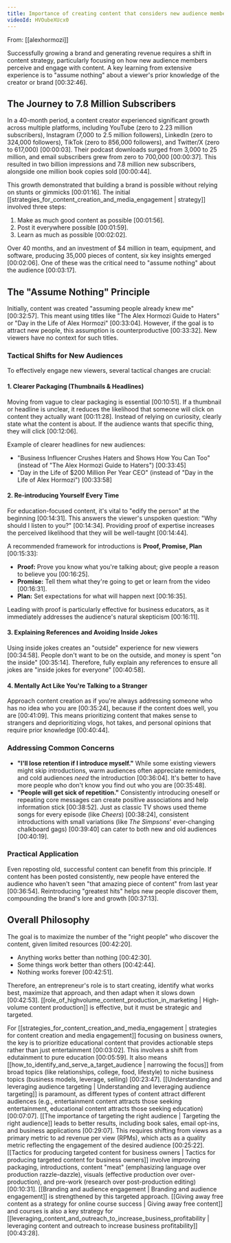 ```yaml
---
title: Importance of creating content that considers new audience members
videoId: HVOubeXUcx0
---
```


From: [[alexhormozi]] <br/> 

Successfully growing a brand and generating revenue requires a shift in content strategy, particularly focusing on how new audience members perceive and engage with content. A key learning from extensive experience is to "assume nothing" about a viewer's prior knowledge of the creator or brand <a class="yt-timestamp" data-t="00:32:46">[00:32:46]</a>.

## The Journey to 7.8 Million Subscribers
In a 40-month period, a content creator experienced significant growth across multiple platforms, including YouTube (zero to 2.23 million subscribers), Instagram (7,000 to 2.5 million followers), LinkedIn (zero to 324,000 followers), TikTok (zero to 856,000 followers), and Twitter/X (zero to 617,000) <a class="yt-timestamp" data-t="00:00:03">[00:00:03]</a>. Their podcast downloads surged from 3,000 to 25 million, and email subscribers grew from zero to 700,000 <a class="yt-timestamp" data-t="00:00:37">[00:00:37]</a>. This resulted in two billion impressions and 7.8 million new subscribers, alongside one million book copies sold <a class="yt-timestamp" data-t="00:00:44">[00:00:44]</a>.

This growth demonstrated that building a brand is possible without relying on stunts or gimmicks <a class="yt-timestamp" data-t="00:01:16">[00:01:16]</a>. The initial [[strategies_for_content_creation_and_media_engagement | strategy]] involved three steps:
1.  Make as much good content as possible <a class="yt-timestamp" data-t="00:01:56">[00:01:56]</a>.
2.  Post it everywhere possible <a class="yt-timestamp" data-t="00:01:59">[00:01:59]</a>.
3.  Learn as much as possible <a class="yt-timestamp" data-t="00:02:02">[00:02:02]</a>.

Over 40 months, and an investment of $4 million in team, equipment, and software, producing 35,000 pieces of content, six key insights emerged <a class="yt-timestamp" data-t="00:02:06">[00:02:06]</a>. One of these was the critical need to "assume nothing" about the audience <a class="yt-timestamp" data-t="00:03:17">[00:03:17]</a>.

## The "Assume Nothing" Principle
Initially, content was created "assuming people already knew me" <a class="yt-timestamp" data-t="00:32:57">[00:32:57]</a>. This meant using titles like "The Alex Hormozi Guide to Haters" or "Day in the Life of Alex Hormozi" <a class="yt-timestamp" data-t="00:33:04">[00:33:04]</a>. However, if the goal is to attract new people, this assumption is counterproductive <a class="yt-timestamp" data-t="00:33:32">[00:33:32]</a>. New viewers have no context for such titles.

### Tactical Shifts for New Audiences
To effectively engage new viewers, several tactical changes are crucial:

#### 1. Clearer Packaging (Thumbnails & Headlines)
Moving from vague to clear packaging is essential <a class="yt-timestamp" data-t="00:10:51">[00:10:51]</a>. If a thumbnail or headline is unclear, it reduces the likelihood that someone will click on content they actually want <a class="yt-timestamp" data-t="00:11:28">[00:11:28]</a>. Instead of relying on curiosity, clearly state what the content is about. If the audience wants that specific thing, they will click <a class="yt-timestamp" data-t="00:12:06">[00:12:06]</a>.

Example of clearer headlines for new audiences:
*   "Business Influencer Crushes Haters and Shows How You Can Too" (instead of "The Alex Hormozi Guide to Haters") <a class="yt-timestamp" data-t="00:33:45">[00:33:45]</a>
*   "Day in the Life of $200 Million Per Year CEO" (instead of "Day in the Life of Alex Hormozi") <a class="yt-timestamp" data-t="00:33:58">[00:33:58]</a>

#### 2. Re-introducing Yourself Every Time
For education-focused content, it's vital to "edify the person" at the beginning <a class="yt-timestamp" data-t="00:14:31">[00:14:31]</a>. This answers the viewer's unspoken question: "Why should I listen to you?" <a class="yt-timestamp" data-t="00:14:34">[00:14:34]</a>. Providing proof of expertise increases the perceived likelihood that they will be well-taught <a class="yt-timestamp" data-t="00:14:44">[00:14:44]</a>.

A recommended framework for introductions is **Proof, Promise, Plan** <a class="yt-timestamp" data-t="00:15:33">[00:15:33]</a>:
*   **Proof:** Prove you know what you're talking about; give people a reason to believe you <a class="yt-timestamp" data-t="00:16:25">[00:16:25]</a>.
*   **Promise:** Tell them what they're going to get or learn from the video <a class="yt-timestamp" data-t="00:16:31">[00:16:31]</a>.
*   **Plan:** Set expectations for what will happen next <a class="yt-timestamp" data-t="00:16:35">[00:16:35]</a>.

Leading with proof is particularly effective for business educators, as it immediately addresses the audience's natural skepticism <a class="yt-timestamp" data-t="00:16:11">[00:16:11]</a>.

#### 3. Explaining References and Avoiding Inside Jokes
Using inside jokes creates an "outside" experience for new viewers <a class="yt-timestamp" data-t="00:34:58">[00:34:58]</a>. People don't want to be on the outside, and money is spent "on the inside" <a class="yt-timestamp" data-t="00:35:14">[00:35:14]</a>. Therefore, fully explain any references to ensure all jokes are "inside jokes for everyone" <a class="yt-timestamp" data-t="00:40:58">[00:40:58]</a>.

#### 4. Mentally Act Like You're Talking to a Stranger
Approach content creation as if you're always addressing someone who has no idea who you are <a class="yt-timestamp" data-t="00:35:24">[00:35:24]</a>, because if the content does well, you are <a class="yt-timestamp" data-t="00:41:09">[00:41:09]</a>. This means prioritizing content that makes sense to strangers and deprioritizing vlogs, hot takes, and personal opinions that require prior knowledge <a class="yt-timestamp" data-t="00:40:44">[00:40:44]</a>.

### Addressing Common Concerns
*   **"I'll lose retention if I introduce myself."** While some existing viewers might skip introductions, warm audiences often appreciate reminders, and cold audiences *need* the introduction <a class="yt-timestamp" data-t="00:36:04">[00:36:04]</a>. It's better to have more people who don't know you find out who you are <a class="yt-timestamp" data-t="00:35:48">[00:35:48]</a>.
*   **"People will get sick of repetition."** Consistently introducing oneself or repeating core messages can create positive associations and help information stick <a class="yt-timestamp" data-t="00:38:52">[00:38:52]</a>. Just as classic TV shows used theme songs for every episode (like *Cheers*) <a class="yt-timestamp" data-t="00:38:24">[00:38:24]</a>, consistent introductions with small variations (like *The Simpsons*' ever-changing chalkboard gags) <a class="yt-timestamp" data-t="00:39:40">[00:39:40]</a> can cater to both new and old audiences <a class="yt-timestamp" data-t="00:40:19">[00:40:19]</a>.

### Practical Application
Even reposting old, successful content can benefit from this principle. If content has been posted consistently, new people have entered the audience who haven't seen "that amazing piece of content" from last year <a class="yt-timestamp" data-t="00:36:54">[00:36:54]</a>. Reintroducing "greatest hits" helps new people discover them, compounding the brand's lore and growth <a class="yt-timestamp" data-t="00:37:13">[00:37:13]</a>.

## Overall Philosophy
The goal is to maximize the number of the "right people" who discover the content, given limited resources <a class="yt-timestamp" data-t="00:42:20">[00:42:20]</a>.
*   Anything works better than nothing <a class="yt-timestamp" data-t="00:42:30">[00:42:30]</a>.
*   Some things work better than others <a class="yt-timestamp" data-t="00:42:44">[00:42:44]</a>.
*   Nothing works forever <a class="yt-timestamp" data-t="00:42:51">[00:42:51]</a>.

Therefore, an entrepreneur's role is to start creating, identify what works best, maximize that approach, and then adapt when it slows down <a class="yt-timestamp" data-t="00:42:53">[00:42:53]</a>. [[role_of_highvolume_content_production_in_marketing | High-volume content production]] is effective, but it must be strategic and targeted.

For [[strategies_for_content_creation_and_media_engagement | strategies for content creation and media engagement]] focusing on business owners, the key is to prioritize educational content that provides actionable steps rather than just entertainment <a class="yt-timestamp" data-t="00:03:02">[00:03:02]</a>. This involves a shift from edutainment to pure education <a class="yt-timestamp" data-t="00:05:59">[00:05:59]</a>. It also means [[how_to_identify_and_serve_a_target_audience | narrowing the focus]] from broad topics (like relationships, college, food, lifestyle) to niche business topics (business models, leverage, selling) <a class="yt-timestamp" data-t="00:23:47">[00:23:47]</a>. [[Understanding and leveraging audience targeting | Understanding and leveraging audience targeting]] is paramount, as different types of content attract different audiences (e.g., entertainment content attracts those seeking entertainment, educational content attracts those seeking education) <a class="yt-timestamp" data-t="00:07:07">[00:07:07]</a>. [[The importance of targeting the right audience | Targeting the right audience]] leads to better results, including book sales, email opt-ins, and business applications <a class="yt-timestamp" data-t="00:29:07">[00:29:07]</a>. This requires shifting from views as a primary metric to ad revenue per view (RPMs), which acts as a quality metric reflecting the engagement of the desired audience <a class="yt-timestamp" data-t="00:25:22">[00:25:22]</a>. [[Tactics for producing targeted content for business owners | Tactics for producing targeted content for business owners]] involve improving packaging, introductions, content "meat" (emphasizing language over production razzle-dazzle), visuals (effective production over over-production), and pre-work (research over post-production editing) <a class="yt-timestamp" data-t="00:10:31">[00:10:31]</a>. [[Branding and audience engagement | Branding and audience engagement]] is strengthened by this targeted approach. [[Giving away free content as a strategy for online course success | Giving away free content]] and courses is also a key strategy for [[leveraging_content_and_outreach_to_increase_business_profitability | leveraging content and outreach to increase business profitability]] <a class="yt-timestamp" data-t="00:43:28">[00:43:28]</a>.